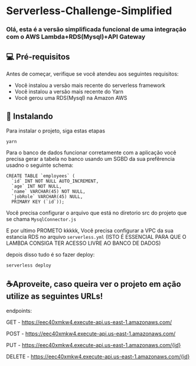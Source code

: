 # Serverless-Challenge-Simplified

### Olá, esta é a versão simplificada funcional de uma integração com o AWS Lambda+RDS(Mysql)+API Gateway

## 💻 Pré-requisitos
Antes de começar, verifique se você atendeu aos seguintes requisitos:
* Você instalou a versão mais recente do serverless framework
* Você instalou a versão mais recente do Yarn
* Você gerou uma RDS(Mysql) na Amazon AWS

## 🚀 Instalando 
Para instalar o projeto, siga estas etapas
```
yarn 
```
Para o banco de dados funcionar corretamente com a aplicação você precisa gerar a tabela no banco usando um SGBD da sua prefêrencia usadno o seguinte schema:

```
CREATE TABLE `employees` (
  `id` INT NOT NULL AUTO_INCREMENT,
  `age` INT NOT NULL,
  `name` VARCHAR(45) NOT NULL,
  `jobRole` VARCHAR(45) NULL,
  PRIMARY KEY (`id`));

```

Você precisa configurar o arquivo que está no diretorio src do projeto que se chama `MysqlConnector.js` 

E por ultimo PROMETO kkkkk,
Você precisa configurar a VPC da sua estancia RDS no arquivo `serverless.yml` (ISTO É ESSENCIAL PARA QUE O LAMBDA CONSIGA TER ACESSO LIVRE AO BANCO DE DADOS)

depois disso tudo é so fazer deploy:
```
serverless deploy
```

## ☕Aproveite, caso queira ver o projeto em ação utilize as seguintes URLs!

endpoints:

  GET - https://eec40xmkw4.execute-api.us-east-1.amazonaws.com/
  
  POST - https://eec40xmkw4.execute-api.us-east-1.amazonaws.com/
  
  PUT - https://eec40xmkw4.execute-api.us-east-1.amazonaws.com/{id}
  
  DELETE - https://eec40xmkw4.execute-api.us-east-1.amazonaws.com/{id}
